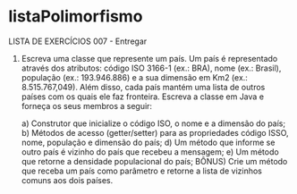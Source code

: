 # listaPolimorfismo

LISTA DE EXERCÍCIOS 007 - Entregar

1) Escreva uma classe que represente um país. Um país é representado através dos atributos: código ISO 3166-1 
    (ex.: BRA), nome (ex.: Brasil), população (ex.: 193.946.886) e a sua dimensão em Km2 (ex.: 8.515.767,049). 
    Além disso, cada país mantém uma lista de outros países com os quais ele faz fronteira. Escreva a classe em Java
    e forneça os seus membros a seguir:

    a) Construtor que inicialize o código ISO, o nome e a dimensão do país;
   b) Métodos de acesso (getter/setter) para as propriedades código ISSO, nome, população e dimensão do país;
   d) Um método que informe se outro país é vizinho do país que recebeu a mensagem;
   e) Um método que retorne a densidade populacional do país;
   BÔNUS) Crie um método que receba um país como parâmetro e retorne a lista de vizinhos comuns aos dois países.
